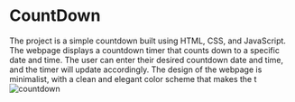 # CountDown
The project is a simple countdown built using HTML, CSS, and JavaScript. The webpage displays a countdown timer that counts down to a specific date and time. The user can enter their desired countdown date and time, and the timer will update accordingly. The design of the webpage is minimalist, with a clean and elegant color scheme that makes the t
![countdown](https://user-images.githubusercontent.com/70109681/221341809-8c8da007-028b-4966-85c2-66f9df462953.png)
